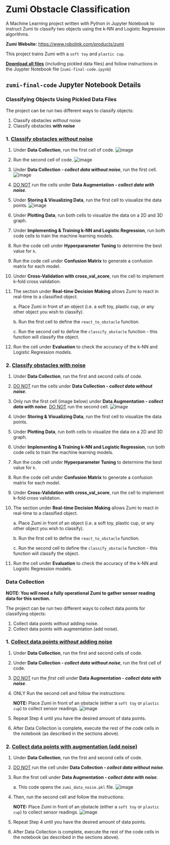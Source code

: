 # Zumi Obstacle Classification
A Machine Learning project written with Python in Jupyter Notebook to instruct Zumi to classify two objects using the k-NN and Logistic Regression algorithms. 

**Zumi Website:** https://www.robolink.com/products/zumi

This project trains Zumi with a `soft toy` and `plastic cup`. 

[**Download all files**](https://github.com/sidneyshafer/zumi-project/archive/refs/heads/main.zip) (including pickled data files) and follow instructions in the Juypter Notebook file (`zumi-final-code.ipynb`)

## `zumi-final-code` Jupyter Notebook Details

### Classifying Objects Using Pickled Data Files
The project can be run two different ways to classify objects:
1. Classify obstacles *without* noise
2. Classify obstacles **with noise**

### 1. <ins>Classify obstacles *without* noise</ins>
1. Under **Data Collection**, run the first cell of code.
   ![image](https://github.com/sidneyshafer/zumi-project/assets/66838571/a711c8b1-e35a-4af6-8f63-95ae0714116c)

2. Run the second cell of code.
  ![image](https://github.com/sidneyshafer/zumi-project/assets/66838571/dc3385ea-7271-46aa-959c-f8eda189b2ca)

3. Under **Data Collection - *collect data without noise***, run the first cell.
   ![image](https://github.com/sidneyshafer/zumi-project/assets/66838571/f55c65e2-4668-47cb-9420-e507d72d3fe4)

4. <ins>DO NOT</ins> run the cells under **Data Augmentation - *collect data with noise***.
5. Under **Storing & Visualizing Data**, run the first cell to visualize the data points.
   ![image](https://github.com/sidneyshafer/zumi-project/assets/66838571/e6a504c6-c6d2-437d-b18c-70ca1a290e6c)

6. Under **Plotting Data**, run both cells to visualize the data on a 2D and 3D graph.
7. Under **Implementing & Training k-NN and Logistic Regression**, run both code cells to train the machine learning models.
8. Run the code cell under **Hyperparameter Tuning** to determine the best value for `k`.
9. Run the code cell under **Confusion Matrix** to generate a confusion matrix for each model.
10. Under **Cross-Validation with cross_val_score**, run the cell to implement k-fold cross validation.
11. The section under **Real-time Decision Making** allows Zumi to react in real-time to a classified object.

    a. Place Zumi in front of an object (i.e. a soft toy, plastic cup, or any other object you wish to classify).

    b. Run the first cell to define the `react_to_obstacle` function.

    c. Run the second cell to define the `classify_obstacle` function - this function will classify the object.
    
12. Run the cell under **Evaluation** to check the accuracy of the k-NN and Logistic Regression models.

### 2. <ins>Classify obstacles **with noise**</ins>
1. Under **Data Collection**, run the first and second cells of code.
2. <ins>DO NOT</ins> run the cells under **Data Collection - *collect data without noise***.
3. Only run the first cell (image below) under **Data Augmentation - *collect data with noise***. <ins>DO NOT</ins> run the second cell.
   ![image](https://github.com/sidneyshafer/zumi-project/assets/66838571/a2f01018-c9f4-4316-b0c6-9a3913eb2d09)

4. Under **Storing & Visualizing Data**, run the first cell to visualize the data points.
5. Under **Plotting Data**, run both cells to visualize the data on a 2D and 3D graph.
6. Under **Implementing & Training k-NN and Logistic Regression**, run both code cells to train the machine learning models.
7. Run the code cell under **Hyperparameter Tuning** to determine the best value for `k`.
8. Run the code cell under **Confusion Matrix** to generate a confusion matrix for each model.
9. Under **Cross-Validation with cross_val_score**, run the cell to implement k-fold cross validation.
10. The section under **Real-time Decision Making** allows Zumi to react in real-time to a classified object.

    a. Place Zumi in front of an object (i.e. a soft toy, plastic cup, or any other object you wish to classify).

    b. Run the first cell to define the `react_to_obstacle` function.

    c. Run the second cell to define the `classify_obstacle` function - this function will classify the object.
    
11. Run the cell under **Evaluation** to check the accuracy of the k-NN and Logistic Regression models.

### Data Collection
**NOTE: You will need a fully operational Zumi to gather sensor reading data for this section.**

The project can be run two different ways to collect data points for classifying objects:
1. Collect data points *without* adding noise.
2. Collect data points with augmentation (add noise).

### 1. <ins>Collect data points *without* adding noise</ins>
1. Under **Data Collection**, run the first and second cells of code.
2. Under **Data Collection - *collect data without noise***, run the first cell of code.
3. <ins>DO NOT</ins> run the *first* cell under **Data Augmentation - *collect data with noise***.
4. ONLY Run the second cell and follow the instructions:

   **NOTE:** Place Zumi in front of an obstacle (either a `soft toy` or `plastic cup`) to collect sensor readings.
   ![image](https://github.com/sidneyshafer/zumi-project/assets/66838571/54f48bc7-97fc-4cbd-82df-bb3c241822ec)

5. Repeat Step 4 until you have the desired amount of data points.
6. After Data Collection is complete, execute the rest of the code cells in the notebook (as described in the sections above).

### 2. <ins>Collect data points with augmentation (add noise)</ins>
1. Under **Data Collection**, run the first and second cells of code.
2. <ins>DO NOT</ins> run the cell under **Data Collection - *collect data without noise***.
3. Run the first cell under **Data Augmentation - *collect data with noise***.

   a. This code opens the `zumi_data_noise.pkl` file.
   ![image](https://github.com/sidneyshafer/zumi-project/assets/66838571/fd999540-7910-43f9-9f8b-ccf70b4d8771)

4. Then, run the second cell and follow the instructions:

   **NOTE:** Place Zumi in front of an obstacle (either a `soft toy` or `plastic cup`) to collect sensor readings.
   ![image](https://github.com/sidneyshafer/zumi-project/assets/66838571/54f48bc7-97fc-4cbd-82df-bb3c241822ec)

5. Repeat Step 4 until you have the desired amount of data points.
7. After Data Collection is complete, execute the rest of the code cells in the notebook (as described in the sections above).
